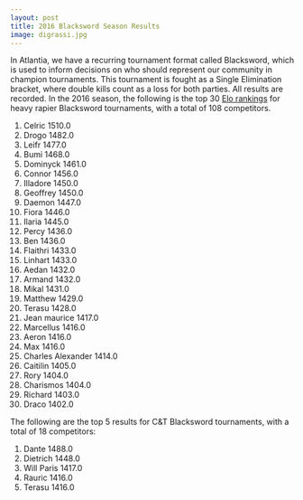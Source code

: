 ```yaml
---
layout: post
title: 2016 Blacksword Season Results
image: digrassi.jpg
---
```


In Atlantia, we have a recurring tournament format called Blacksword, which is used to inform decisions on who should represent our community in champion tournaments.  This tournament is fought as a Single Elimination bracket, where double kills count as a loss for both parties.  All results are recorded.  In the 2016 season, the following is the top 30 [Elo rankings](https://en.wikipedia.org/wiki/Elo_rating_system) for heavy rapier Blacksword tournaments, with a total of 108 competitors.

1. Celric 1510.0
2. Drogo 1482.0
3. Leifr 1477.0
4. Bumi 1468.0
5. Dominyck 1461.0
6. Connor 1456.0
7. Illadore 1450.0
8. Geoffrey 1450.0
9. Daemon 1447.0
10. Fiora 1446.0
11. Ilaria 1445.0
12. Percy 1436.0
13. Ben 1436.0
14. Flaithri 1433.0
15. Linhart 1433.0
16. Aedan 1432.0
17. Armand 1432.0
18. Mikal 1431.0
19. Matthew 1429.0
20. Terasu 1428.0
21. Jean maurice 1417.0
22. Marcellus 1416.0
23. Aeron 1416.0
24. Max 1416.0
25. Charles Alexander 1414.0
26. Caitilin 1405.0
27. Rory 1404.0
28. Charismos 1404.0
29. Richard 1403.0
30. Draco 1402.0

The following are the top 5 results for C&T Blacksword tournaments, with a total of 18 competitors:

1. Dante 1488.0
2. Dietrich 1448.0
3. Will Paris 1417.0
4. Rauric 1416.0
5. Terasu 1416.0
